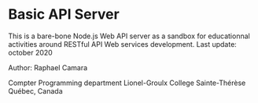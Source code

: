 # Basic API Server
This is a bare-bone Node.js Web API server as a sandbox for educationnal activities around RESTful API Web services development.
Last update: october 2020

Author: Raphael Camara

Compter Programming department
Lionel-Groulx College
Sainte-Thérèse
Québec, Canada

